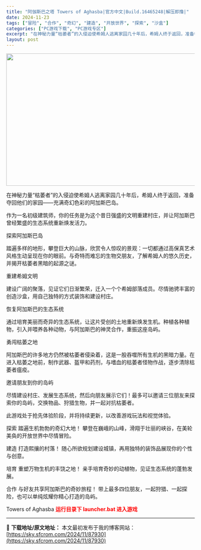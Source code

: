 ```yaml
---
title: "阿伽斯巴之塔 Towers of Aghasba|官方中文|Build.16465248|解压即撸|"
date: 2024-11-23
tags: ["冒险", "合作", "奇幻", "建造", "开放世界", "探索", "沙盒"]
categories: ["PC游戏下载", "PC游戏专区"]
excerpt: "在神秘力量“枯萎者”的入侵迫使希姆人逃离家园几十年后，希姆人终于返回，准备夺回他们的家园——充满奇幻色彩的阿加斯巴岛。 作为一名初级建筑师，你的任务是为这个昔日强盛的文明重建村庄，并让阿加斯巴曾经繁盛的生态系统重新焕发活力。 探索阿加斯巴岛 踏遍多样的地形，攀登巨大的山脉，欣赏令人惊叹的景观：一切都&hellip;"
layout: post
---
```


<img class="aligncenter size-full wp-image-87905" src="https://sky.sfcrom.com/wp-content/uploads/2024/11/2024112223535815.webp" alt="" width="616" height="353" />

在神秘力量“枯萎者”的入侵迫使希姆人逃离家园几十年后，希姆人终于返回，准备夺回他们的家园——充满奇幻色彩的阿加斯巴岛。

作为一名初级建筑师，你的任务是为这个昔日强盛的文明重建村庄，并让阿加斯巴曾经繁盛的生态系统重新焕发活力。

探索阿加斯巴岛

踏遍多样的地形，攀登巨大的山脉，欣赏令人惊叹的景观：一切都通过高保真艺术风格生动呈现在你的眼前。与奇特而难忘的生物交朋友，了解希姆人的悠久历史，并揭开枯萎者黑暗的起源之谜。

重建希姆文明

建设广阔的聚落，见证它们日渐繁荣，迁入一个个希姆部落成员。尽情驰骋丰富的创造沙盒，用自己独特的方式装饰和建设村庄。

恢复阿加斯巴的生态系统

通过培育美丽而奇异的生态系统，让这片受创的土地重新焕发生机。种植各种植物，引入并喂养各种动物，与阿加斯巴的神灵合作，重振这座岛屿。

勇闯枯萎之地

阿加斯巴的许多地方仍然被枯萎者侵染着，这是一股吞噬所有生机的黑暗力量。在进入枯萎之地前，制作武器、盔甲和药剂，与嗜血的枯萎者怪物作战，逐步清除枯萎者瘟疫。

邀请朋友到你的岛屿

尽情建设村庄、发展生态系统，然后向朋友展示它们！最多可以邀请三位朋友来探索你的岛屿，交换物品、狩猎生物，并一起对抗枯萎者。

此游戏处于抢先体验阶段，并将持续更新，以改善游戏玩法和视觉体验。

探索
踏遍生机勃勃的奇幻大地！
攀登在巍峨的山峰，滑翔于壮丽的峡谷，在美轮美奂的开放世界中尽情冒险。

建造
打造熙攘的村落！
随心所欲规划建设城镇，再用独特的装饰品展现你的个性与创意。

培育
重塑万物生机的丰饶之地！
亲手培育奇妙的动植物，见证生态系统的蓬勃发展。

合作
与好友共享阿加斯巴的奇妙旅程！
带上最多四位朋友，一起狩猎、一起探险，也可以单纯炫耀你精心打造的岛屿。

Towers of Aghasba
<span style="color: #ff0000;"><strong>运行目录下 launcher.bat 进入游戏</strong></span>

---
📖 **下载地址/原文地址：** 本文最初发布于我的博客网站：[https://sky.sfcrom.com/2024/11/87930](https://sky.sfcrom.com/2024/11/87930)
